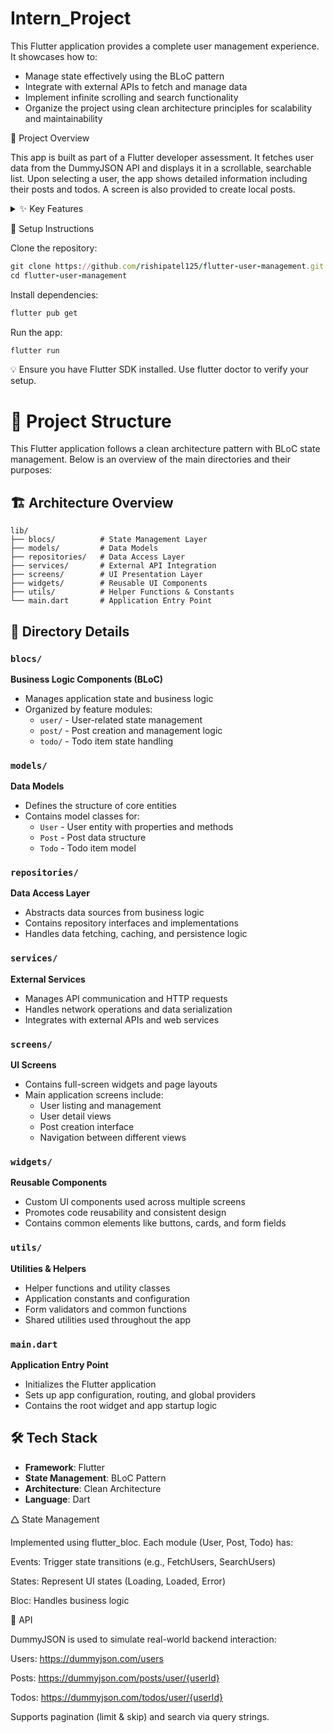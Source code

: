 # Intern_Project

This Flutter application provides a complete user management experience. It showcases how to:
- Manage state effectively using the BLoC pattern
- Integrate with external APIs to fetch and manage data
- Implement infinite scrolling and search functionality
- Organize the project using clean architecture principles for scalability and maintainability

🚀 Project Overview

This app is built as part of a Flutter developer assessment. It fetches user data from the DummyJSON API and displays it in a scrollable, searchable list. Upon selecting a user, the app shows detailed information including their posts and todos. A screen is also provided to create local posts.


<details>

<summary>✨ Key Features</summary>

- User listing with infinite scroll and real-time search
- Detailed user profiles with posts and todos
- Create post screen (local only)
- BLoC pattern for clean and scalable state management
- Error handling and loading indicators
- Organized project structure following best practices

</details>

💠 Setup Instructions

Clone the repository:

```ruby
git clone https://github.com/rishipatel125/flutter-user-management.git
cd flutter-user-management
```


Install dependencies:

```ruby
flutter pub get
```

Run the app:

```ruby
flutter run
```


💡 Ensure you have Flutter SDK installed. Use flutter doctor to verify your setup.

# 📁 Project Structure

This Flutter application follows a clean architecture pattern with BLoC state management. Below is an overview of the main directories and their purposes:

## 🏗️ Architecture Overview

```
lib/
├── blocs/          # State Management Layer
├── models/         # Data Models
├── repositories/   # Data Access Layer
├── services/       # External API Integration
├── screens/        # UI Presentation Layer
├── widgets/        # Reusable UI Components
├── utils/          # Helper Functions & Constants
└── main.dart       # Application Entry Point
```

## 📂 Directory Details

### `blocs/`
**Business Logic Components (BLoC)**
- Manages application state and business logic
- Organized by feature modules:
  - `user/` - User-related state management
  - `post/` - Post creation and management logic
  - `todo/` - Todo item state handling

### `models/`
**Data Models**
- Defines the structure of core entities
- Contains model classes for:
  - `User` - User entity with properties and methods
  - `Post` - Post data structure
  - `Todo` - Todo item model

### `repositories/`
**Data Access Layer**
- Abstracts data sources from business logic
- Contains repository interfaces and implementations
- Handles data fetching, caching, and persistence logic

### `services/`
**External Services**
- Manages API communication and HTTP requests
- Handles network operations and data serialization
- Integrates with external APIs and web services

### `screens/`
**UI Screens**
- Contains full-screen widgets and page layouts
- Main application screens include:
  - User listing and management
  - User detail views
  - Post creation interface
  - Navigation between different views

### `widgets/`
**Reusable Components**
- Custom UI components used across multiple screens
- Promotes code reusability and consistent design
- Contains common elements like buttons, cards, and form fields

### `utils/`
**Utilities & Helpers**
- Helper functions and utility classes
- Application constants and configuration
- Form validators and common functions
- Shared utilities used throughout the app

### `main.dart`
**Application Entry Point**
- Initializes the Flutter application
- Sets up app configuration, routing, and global providers
- Contains the root widget and app startup logic

## 🛠️ Tech Stack

- **Framework**: Flutter
- **State Management**: BLoC Pattern
- **Architecture**: Clean Architecture
- **Language**: Dart

🛆 State Management

Implemented using flutter_bloc. Each module (User, Post, Todo) has:  

Events: Trigger state transitions (e.g., FetchUsers, SearchUsers)  

States: Represent UI states (Loading, Loaded, Error)  

Bloc: Handles business logic  

📱 API

DummyJSON is used to simulate real-world backend interaction:

Users: https://dummyjson.com/users

Posts: https://dummyjson.com/posts/user/{userId}

Todos: https://dummyjson.com/todos/user/{userId}

Supports pagination (limit & skip) and search via query strings.

